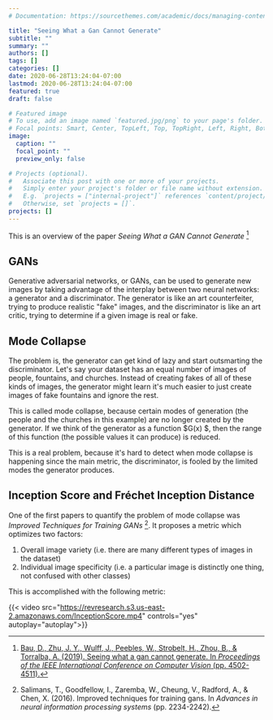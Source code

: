 ```yaml
---
# Documentation: https://sourcethemes.com/academic/docs/managing-content/

title: "Seeing What a Gan Cannot Generate"
subtitle: ""
summary: ""
authors: []
tags: []
categories: []
date: 2020-06-28T13:24:04-07:00
lastmod: 2020-06-28T13:24:04-07:00
featured: true
draft: false

# Featured image
# To use, add an image named `featured.jpg/png` to your page's folder.
# Focal points: Smart, Center, TopLeft, Top, TopRight, Left, Right, BottomLeft, Bottom, BottomRight.
image:
  caption: ""
  focal_point: ""
  preview_only: false

# Projects (optional).
#   Associate this post with one or more of your projects.
#   Simply enter your project's folder or file name without extension.
#   E.g. `projects = ["internal-project"]` references `content/project/deep-learning/index.md`.
#   Otherwise, set `projects = []`.
projects: []
---
```


This is an overview of the paper *Seeing What a GAN Cannot Generate* [^2]

[^2]: [Bau, D., Zhu, J. Y., Wulff, J., Peebles, W., Strobelt, H., Zhou, B., & Torralba, A. (2019). Seeing what a gan cannot generate. In *Proceedings of the IEEE International Conference on Computer Vision* (pp. 4502-4511).](http://ganseeing.csail.mit.edu/)



## GANs

Generative adversarial networks, or GANs, can be used to generate new images by taking advantage of the interplay between two neural networks: a generator and a discriminator. The generator is like an art counterfeiter, trying to produce realistic "fake" images, and the discriminator is like an art critic, trying to determine if a given image is real or fake.
## Mode Collapse
The problem is, the generator can get kind of lazy and start outsmarting the discriminator. Let's say your dataset has an equal number of images of people, fountains, and churches. Instead of creating fakes of all of these kinds of images, the generator might learn it's much easier to just create images of fake fountains and ignore the rest.

This is called mode collapse, because certain modes of generation (the people and the churches in this example) are no longer created by the generator. If we think of the generator as a function $G(x) $, then the range of this function (the possible values it can produce) is reduced.

This is a real problem, because it's hard to detect when mode collapse is happening since the main metric, the discriminator, is fooled by the limited modes the generator produces.
## Inception Score and Fréchet Inception Distance
One of the first papers to quantify the problem of mode collapse was *Improved Techniques for Training GANs* [^1]. It proposes a metric which optimizes two factors:
1. Overall image variety (i.e. there are many different types of images in the dataset)
2. Individual image specificity (i.e. a particular image is distinctly one thing, not confused with other classes)

This is accomplished with the following metric: 

{{< video src="https://revresearch.s3.us-east-2.amazonaws.com/InceptionScore.mp4" controls="yes" autoplay="autoplay">}} 

[^1]: Salimans, T., Goodfellow, I., Zaremba, W., Cheung, V., Radford, A., & Chen, X. (2016). Improved techniques for training gans. In *Advances in neural information processing systems* (pp. 2234-2242).

